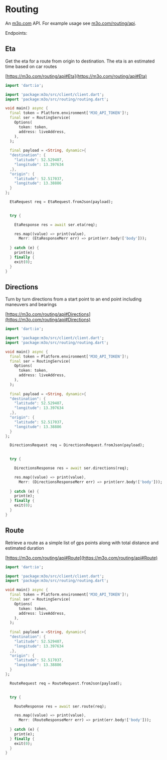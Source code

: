 # Routing

An [m3o.com](https://m3o.com) API. For example usage see [m3o.com/routing/api](https://m3o.com/routing/api).

Endpoints:

## Eta

Get the eta for a route from origin to destination. The eta is an estimated time based on car routes


[https://m3o.com/routing/api#Eta](https://m3o.com/routing/api#Eta)

```dart
import 'dart:io';

import 'package:m3o/src/client/client.dart';
import 'package:m3o/src/routing/routing.dart';

void main() async {
  final token = Platform.environment['M3O_API_TOKEN']!;
  final ser = RoutingService(
    Options(
      token: token,
      address: liveAddress,
    ),
  );
 
  final payload = <String, dynamic>{
  "destination": {
    "latitude": 52.529407,
    "longitude": 13.397634
  ,},
  "origin": {
    "latitude": 52.517037,
    "longitude": 13.38886
  }
};

  EtaRequest req = EtaRequest.fromJson(payload);

  
  try {

	EtaResponse res = await ser.eta(req);

    res.map((value) => print(value),
	  Merr: (EtaResponseMerr err) => print(err.body!['body']));	
  
  } catch (e) {
    print(e);
  } finally {
    exit(0);
  }
}
```
## Directions

Turn by turn directions from a start point to an end point including maneuvers and bearings


[https://m3o.com/routing/api#Directions](https://m3o.com/routing/api#Directions)

```dart
import 'dart:io';

import 'package:m3o/src/client/client.dart';
import 'package:m3o/src/routing/routing.dart';

void main() async {
  final token = Platform.environment['M3O_API_TOKEN']!;
  final ser = RoutingService(
    Options(
      token: token,
      address: liveAddress,
    ),
  );
 
  final payload = <String, dynamic>{
  "destination": {
    "latitude": 52.529407,
    "longitude": 13.397634
  ,},
  "origin": {
    "latitude": 52.517037,
    "longitude": 13.38886
  }
};

  DirectionsRequest req = DirectionsRequest.fromJson(payload);

  
  try {

	DirectionsResponse res = await ser.directions(req);

    res.map((value) => print(value),
	  Merr: (DirectionsResponseMerr err) => print(err.body!['body']));	
  
  } catch (e) {
    print(e);
  } finally {
    exit(0);
  }
}
```
## Route

Retrieve a route as a simple list of gps points along with total distance and estimated duration


[https://m3o.com/routing/api#Route](https://m3o.com/routing/api#Route)

```dart
import 'dart:io';

import 'package:m3o/src/client/client.dart';
import 'package:m3o/src/routing/routing.dart';

void main() async {
  final token = Platform.environment['M3O_API_TOKEN']!;
  final ser = RoutingService(
    Options(
      token: token,
      address: liveAddress,
    ),
  );
 
  final payload = <String, dynamic>{
  "destination": {
    "latitude": 52.529407,
    "longitude": 13.397634
  ,},
  "origin": {
    "latitude": 52.517037,
    "longitude": 13.38886
  }
};

  RouteRequest req = RouteRequest.fromJson(payload);

  
  try {

	RouteResponse res = await ser.route(req);

    res.map((value) => print(value),
	  Merr: (RouteResponseMerr err) => print(err.body!['body']));	
  
  } catch (e) {
    print(e);
  } finally {
    exit(0);
  }
}
```
